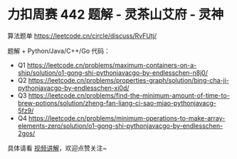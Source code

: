 # 力扣周赛 442 题解 - 灵茶山艾府 - 灵神

算法题单 https://leetcode.cn/circle/discuss/RvFUtj/

题解 + Python/Java/C++/Go 代码：
- Q1 https://leetcode.cn/problems/maximum-containers-on-a-ship/solution/o1-gong-shi-pythonjavacgo-by-endlesschen-n8j0/
- Q2 https://leetcode.cn/problems/properties-graph/solution/bing-cha-ji-pythonjavacgo-by-endlesschen-xi0d/
- Q3 https://leetcode.cn/problems/find-the-minimum-amount-of-time-to-brew-potions/solution/zheng-fan-liang-ci-sao-miao-pythonjavacg-5fz9/
- Q4 https://leetcode.cn/problems/minimum-operations-to-make-array-elements-zero/solution/o1-gong-shi-pythonjavacgo-by-endlesschen-2gos/

具体请看 [视频讲解](https://www.bilibili.com/video/BV12eXYYVE5H/?t=2m30s)，欢迎点赞关注~
